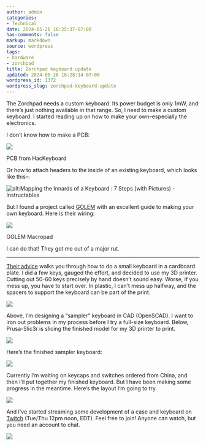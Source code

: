 ```yaml
---
author: admin
categories:
- Technical
date: 2024-05-26 18:25:37-07:00
has-comments: false
markup: markdown
source: wordpress
tags:
- hardware
- zorchpad
title: Zorchpad keyboard update
updated: 2024-05-26 18:28:14-07:00
wordpress_id: 1372
wordpress_slug: zorchpad-keyboard-update
---
```

The Zorchpad needs a custom keyboard. Its power budget is only 1mW, and there’s just nothing available in that range. So, I need to make a custom keyboard. I started reading up on how to make your own–especially the electronics.

I don’t know how to make a PCB:

![](https://blog.za3k.com/wp-content/uploads/2024/05/image-1.png)

PCB from HacKeyboard

Or how to attach headers to the inside of an existing keyboard, which looks like this–:

![alt:Mapping the Innards of a Keyboard : 7 Steps (with Pictures) - Instructables](https://content.instructables.com/FOM/VMTN/HZN0VZGV/FOMVMTNHZN0VZGV.jpg?auto=webp&frame=1&width=2100)

But I found a project called [GOLEM](https://golem.hu/guide/keyboard-build-logs/) with an excellent guide to making your own keyboard. Here is their wiring:

![](https://blog.za3k.com/wp-content/uploads/2024/05/image.png)

GOLEM Macropad

I can do that! They got me out of a major rut.

---

[Their advice](https://golem.hu/guide/first-macropad) walks you through how to do a small keyboard in a cardboard plate. I did a few keys, gauged the effort, and decided to use my 3D printer. Cutting out 50-60 keys precisely by hand doesn’t sound easy. Worse, if you mess up, you have to start over. In plastic, I can’t mess up halfway, and the spacers to support the keyboard can be part of the print.

[![](https://blog.za3k.com/wp-content/uploads/2024/05/2024-05-20-233106_2560x1440_scrot-1024x576.png)](https://blog.za3k.com/wp-content/uploads/2024/05/2024-05-20-233106_2560x1440_scrot.png)

Above, I’m designing a “sampler” keyboard in CAD (OpenSCAD). I want to iron out problems in my process before I try a full-size keyboard. Below, Prusa-Slic3r is slicing the finished model for my 3D printer to print.

[![](https://blog.za3k.com/wp-content/uploads/2024/05/2024-05-20-235849_1920x1080_scrot-1024x576.png)](https://blog.za3k.com/wp-content/uploads/2024/05/2024-05-20-235849_1920x1080_scrot.png)

Here’s the finished sampler keyboard:

[![](https://blog.za3k.com/wp-content/uploads/2024/05/tiny_keyboard2-1-1024x747.jpg)](https://blog.za3k.com/wp-content/uploads/2024/05/tiny_keyboard2-1.jpg)

Currently I’m waiting on keycaps and switches ordered from China, and then I’ll put together my finished keyboard. But I have been making some progress in the meantime. Here’s the layout I’m going to try.

[![](https://blog.za3k.com/wp-content/uploads/2024/05/keyboard57.png)](https://blog.za3k.com/wp-content/uploads/2024/05/keyboard57.png)

And I’ve started streaming some development of a case and keyboard on [Twitch](https://www.twitch.tv/za3k) (Tue/Thu 12pm noon, EDT). Feel free to join! Anyone can watch, but you need an account to chat.

[![](https://blog.za3k.com/wp-content/uploads/2024/05/stream-1024x576.png)](https://blog.za3k.com/wp-content/uploads/2024/05/stream.png)
